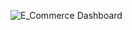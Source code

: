 ![E_Commerce Dashboard](https://github.com/Wolverine-Shiva/Madhav-Ecommerce-Sales-Dashboard-PowerBI/assets/132210827/5179caa9-1d93-441a-92eb-f66d1809becf)
